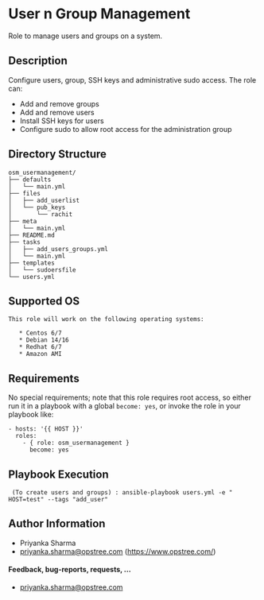 User n Group Management
=========
Role to manage users and groups on a system.

## Description

Configure users, group, SSH keys and administrative sudo access. The role can:

* Add and remove groups
* Add and remove users
* Install SSH keys for users
* Configure sudo to allow root access for the administration group



## Directory Structure

```
osm_usermanagement/
├── defaults
│   └── main.yml
├── files
│   ├── add_userlist
│   └── pub_keys
│       └── rachit
├── meta
│   └── main.yml
├── README.md
├── tasks
│   ├── add_users_groups.yml
│   └── main.yml
├── templates
│   └── sudoersfile
└── users.yml

```


Supported OS
------------

```
This role will work on the following operating systems:

   * Centos 6/7
   * Debian 14/16
   * Redhat 6/7
   * Amazon AMI
```

## Requirements

No special requirements; note that this role requires root access, so either run it in a playbook with a global `become: yes`, or invoke the role in your playbook like:

    - hosts: '{{ HOST }}'
      roles:
        - { role: osm_usermanagement } 
          become: yes


Playbook Execution
----------------

 
 ```  (To create users and groups) : ansible-playbook users.yml -e " HOST=test" --tags "add_user" ```


## Author Information


* Priyanka Sharma
* priyanka.sharma@opstree.com
(https://www.opstree.com/)

#### Feedback, bug-reports, requests, ...

* priyanka.sharma@opstree.com


